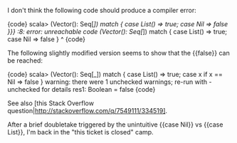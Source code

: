 I don't think the following code should produce a compiler error:

{code}
scala> (Vector(): Seq[_]) match { case List() => true; case Nil => false }}}
<console>:8: error: unreachable code
              (Vector(): Seq[_]) match { case List() => true; case Nil => false }
                                                                          ^
{code}

The following slightly modified version seems to show that the {{false}} can be reached:

{code}
scala> (Vector(): Seq[_]) match { case List() => true; case x if x == Nil => false }
warning: there were 1 unchecked warnings; re-run with -unchecked for details
res1: Boolean = false
{code}

See also [this Stack Overflow question|http://stackoverflow.com/q/7549111/334519].

After a brief doubletake triggered by the unintuitive {{case Nil}} vs {{case List}}, I'm back in the "this ticket is closed" camp.
